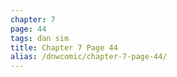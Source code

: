 ```yaml
---
chapter: 7
page: 44
tags: dan sim
title: Chapter 7 Page 44
alias: /dnwcomic/chapter-7-page-44/
---
```

